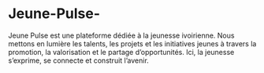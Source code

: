 # Jeune-Pulse-
Jeune Pulse est une plateforme dédiée à la jeunesse ivoirienne. Nous mettons en lumière les talents, les projets et les initiatives jeunes à travers la promotion, la valorisation et le partage d’opportunités. Ici, la jeunesse s’exprime, se connecte et construit l’avenir.

